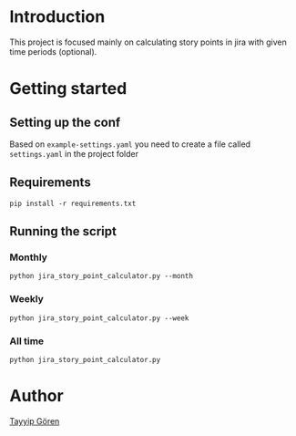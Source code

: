 # Introduction
This project is focused mainly on calculating story points in jira with 
given time periods (optional).
# Getting started
## Setting up the conf
Based on `example-settings.yaml` you need to create a file called `settings.yaml` in the project folder
## Requirements
```shell
pip install -r requirements.txt
```
## Running the script
### Monthly
```shell
python jira_story_point_calculator.py --month
```
### Weekly
```shell
python jira_story_point_calculator.py --week
```
### All time
```shell
python jira_story_point_calculator.py
```
# Author
[Tayyip Gören](https://github.com/7tg)